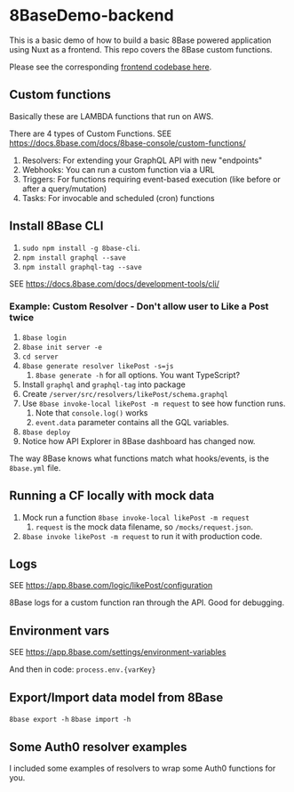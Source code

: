 # 8BaseDemo-backend

This is a basic demo of how to build a basic 8Base powered application using Nuxt as a frontend. This repo covers the 8Base custom functions.

Please see the corresponding [frontend codebase here](https://github.com/funkhaus/8baseDemo-backend).

## Custom functions

Basically these are LAMBDA functions that run on AWS.

There are 4 types of Custom Functions.
SEE https://docs.8base.com/docs/8base-console/custom-functions/

1. Resolvers: For extending your GraphQL API with new "endpoints"
1. Webhooks: You can run a custom function via a URL
1. Triggers: For functions requiring event-based execution (like before or after a query/mutation)
1. Tasks: For invocable and scheduled (cron) functions

## Install 8Base CLI

1.  `sudo npm install -g 8base-cli`.
1.  `npm install graphql --save`
1.  `npm install graphql-tag --save`

SEE https://docs.8base.com/docs/development-tools/cli/

### Example: Custom Resolver - Don't allow user to Like a Post twice

1. `8base login`
1. `8base init server -e`
1. `cd server`
1. `8base generate resolver likePost -s=js`
   1. `8base generate -h` for all options. You want TypeScript?
1. Install `graphql` and `graphql-tag` into package
1. Create `/server/src/resolvers/likePost/schema.graphql`
1. Use `8base invoke-local likePost -m request` to see how function runs.
   1. Note that `console.log()` works
   1. `event.data` parameter contains all the GQL variables.
1. `8base deploy`
1. Notice how API Explorer in 8Base dashboard has changed now.

The way 8Base knows what functions match what hooks/events, is the `8base.yml` file.

## Running a CF locally with mock data

1. Mock run a function `8base invoke-local likePost -m request`
   1. `request` is the mock data filename, so `/mocks/request.json`.
1. `8base invoke likePost -m request` to run it with production code.

## Logs

SEE https://app.8base.com/logic/likePost/configuration

8Base logs for a custom function ran through the API. Good for debugging.

## Environment vars

SEE https://app.8base.com/settings/environment-variables

And then in code: `process.env.{varKey}`

## Export/Import data model from 8Base

`8base export -h`
`8base import -h`

## Some Auth0 resolver examples

I included some examples of resolvers to wrap some Auth0 functions for you.
